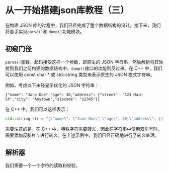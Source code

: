 # 从一开始搭建json库教程（三）

在构建 JSON 库的过程中，我们已经完成了整个数据结构的设计。接下来，我们将着手实现``parse()``和 ``dump()``功能模块。

## 初窥门径

`parse()`函数，起码接受这样一个参数，即原生的 JSON 字符串，然后解析将其映射到我们之前构建的数据结构中。``dump()``接口的功能则反过来。在 C++ 中，我们可以使用 const char * 或 std::string 类型来表示原生的 JSON 格式字符串。

例如，考虑以下未经显示优化的 JSON 字符串：
~~~
{"name": "Jane Doe","age": 30,"address": {"street": "123 Main St","city": "Anytown","zipcode": "12345"}}
~~~
在 C++ 中，我们可以这样表示：
~~~cpp
std::string str = "{\"name\": \"Jane Doe\",\"age\": 30,\"address\": {\"street\": \"123 Main St\",\"city\": \"Anytown\",\"zipcode\": \"12345\"}}";
~~~

需要注意的是，在 C++ 中，特殊字符需要转义，因此在字符串中使用双引号时，需要添加反斜杠 \ 进行转义。在上述示例中，我们已经正确地进行了转义处理。

## 解析器
我们需要一个一个字符的读取和校验，